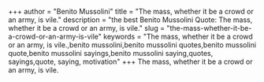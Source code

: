 +++
author = "Benito Mussolini"
title = "The mass, whether it be a crowd or an army, is vile."
description = "the best Benito Mussolini Quote: The mass, whether it be a crowd or an army, is vile."
slug = "the-mass-whether-it-be-a-crowd-or-an-army-is-vile"
keywords = "The mass, whether it be a crowd or an army, is vile.,benito mussolini,benito mussolini quotes,benito mussolini quote,benito mussolini sayings,benito mussolini saying,quotes, sayings,quote, saying, motivation"
+++
The mass, whether it be a crowd or an army, is vile.
